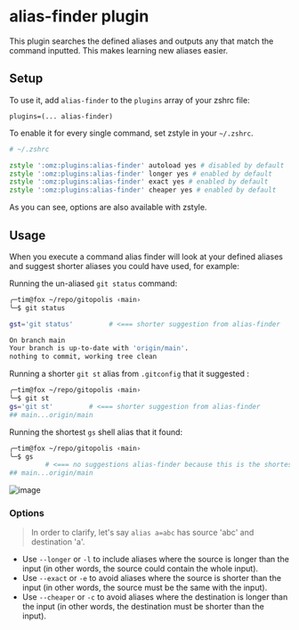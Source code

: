# alias-finder plugin

This plugin searches the defined aliases and outputs any that match the command inputted. This makes learning new aliases easier.

## Setup

To use it, add `alias-finder` to the `plugins` array of your zshrc file:
```
plugins=(... alias-finder)
```

To enable it for every single command, set zstyle in your `~/.zshrc`.

```zsh
# ~/.zshrc

zstyle ':omz:plugins:alias-finder' autoload yes # disabled by default
zstyle ':omz:plugins:alias-finder' longer yes # enabled by default
zstyle ':omz:plugins:alias-finder' exact yes # enabled by default
zstyle ':omz:plugins:alias-finder' cheaper yes # enabled by default
```

As you can see, options are also available with zstyle.

## Usage

When you execute a command alias finder will look at your defined aliases and suggest shorter aliases you could have used, for example:

Running the un-aliased `git status` command:
```sh
╭─tim@fox ~/repo/gitopolis ‹main› 
╰─$ git status

gst='git status'         # <=== shorter suggestion from alias-finder

On branch main
Your branch is up-to-date with 'origin/main'.
nothing to commit, working tree clean
```

Running a shorter `git st` alias from `.gitconfig` that it suggested :
```sh
╭─tim@fox ~/repo/gitopolis ‹main› 
╰─$ git st
gs='git st'         # <=== shorter suggestion from alias-finder
## main...origin/main
```

Running the shortest `gs` shell alias that it found:
```sh
╭─tim@fox ~/repo/gitopolis ‹main› 
╰─$ gs
         # <=== no suggestions alias-finder because this is the shortest
## main...origin/main
```

![image](https://github.com/ohmyzsh/ohmyzsh/assets/19378/39642750-fb10-4f1a-b7f9-f36789eeb01b)


### Options

> In order to clarify, let's say `alias a=abc` has source 'abc' and destination 'a'.

- Use `--longer` or `-l` to include aliases where the source is longer than the input (in other words, the source could contain the whole input).
- Use `--exact` or `-e` to avoid aliases where the source is shorter than the input (in other words, the source must be the same with the input).
- Use `--cheaper` or `-c` to avoid aliases where the destination is longer than the input (in other words, the destination must be shorter than the input).


